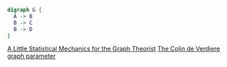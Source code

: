 ```dot
digraph G {
  A -> B
  B -> C
  B -> D
}
```
[A Little Statistical Mechanics for the Graph Theorist](https://arxiv.org/abs/0804.2468)
[The Colin de Verdiere graph parameter](https://homepages.cwi.nl/~lex/files/cdvsurvey_new2.pdf)
